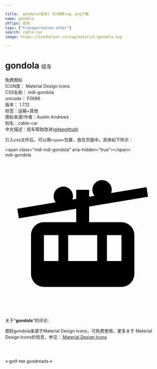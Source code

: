 ```yaml
---

title:  gondola(缆车) ICON转svg、png下载
name: gondola
zhTips: 缆车
tags: ["transportation-other"]
search: cable-car
image: https://iconhelper.cn/svg/material/gondola.svg

---
```


# gondola  <small style="font-size: 60%;font-weight: 100">缆车</small>


<div class="detail-page">
<p>
<span><span class="badge-success badge">免费图标</span> </span>
<br/>
<span>
ICON库：
<span class="badge-secondary badge">Material Design Icons</span> 
</span>
<br/>
<span>
CSS名称：
<span class="badge-secondary badge">mdi-gondola</span> 
</span>
<br/>
<span>
unicode：
<span class="badge-secondary badge">F0686</span> 
<copy-btn content='F0686' btn-title=""></copy-btn>
<copy-btn :content='String.fromCodePoint(parseInt("F0686", 16))' btn-title="复制U"></copy-btn>
</span>
<br/>
<span>
版本：
<span class="badge-secondary badge">1.7.12</span> 
</span><br/><span>标签：<span class="badge-light badge"><router-link to="/tags/transportation-other.html">运输+其他</router-link></span></span>
<br/>
<span>图标来源/作者：<span class="badge-light badge">Austin Andrews</span></span> 
<br/>
<span>别名：<span class="badge-light badge">cable-car</span></span><br/><span class="zh-detail">中文描述：<span class="badge-primary badge">缆车</span><span class="help-link"><span>帮助改进</span>(<a href="https://gitee.com/liuwave/icon-helper/edit/master/json/material/gondola.json" target="_blank" rel="noopener noreferrer">gitee</a><a href="https://github.com/liuwave/icon-helper/edit/master/json/material/gondola.json" target="_blank" rel="noopener noreferrer">github</a></span>)</span><br/>
</p>
</div>
<div class="alert alert-dark">
  <i class="mdi mdi-gondola mdi-48px"></i>
  <i class="mdi mdi-gondola mdi-36px"></i>
  <i class="mdi mdi-gondola mdi-24px"></i>
  <i class="mdi mdi-gondola mdi-18px"></i>
</div>
<div>
  <p>引入css文件后，可以用<code>&lt;span&gt;</code>包裹，放在页面中。具体如下所示：    
  </p>
  <div class="alert alert-primary" style="font-size: 14px">
    &lt;span class="mdi mdi-gondola" aria-hidden="true"&gt;&lt;/span&gt;
    <copy-btn content='<span class="mdi mdi-gondola" aria-hidden="true"></span>'></copy-btn>
  </div>
  <div class="alert alert-secondary">
    <i class="mdi mdi-gondola"
    style="font-size: 24px"
    aria-hidden="true"></i> mdi-gondola
    <copy-btn content="mdi-gondola" btn-title="复制图标名称"></copy-btn>
  </div>
</div>
<div id="svg" class="svg-wrap">
<svg xmlns="http://www.w3.org/2000/svg" viewBox="0 0 24 24"><path d="M18,10H13V7.59L22.12,6.07L21.88,4.59L16.41,5.5C16.46,5.35 16.5,5.18 16.5,5A1.5,1.5 0 0,0 15,3.5A1.5,1.5 0 0,0 13.5,5C13.5,5.35 13.63,5.68 13.84,5.93L13,6.07V5H11V6.41L10.41,6.5C10.46,6.35 10.5,6.18 10.5,6A1.5,1.5 0 0,0 9,4.5A1.5,1.5 0 0,0 7.5,6C7.5,6.36 7.63,6.68 7.83,6.93L1.88,7.93L2.12,9.41L11,7.93V10H6C4.89,10 4,10.9 4,12V18A2,2 0 0,0 6,20H18A2,2 0 0,0 20,18V12A2,2 0 0,0 18,10M6,12H8.25V16H6V12M9.75,16V12H14.25V16H9.75M18,16H15.75V12H18V16Z" /></svg>
</div>
<detail full-name='mdi-gondola'></detail>
<div class="icon-detail__container">
<p>关于“<b>gondola</b>”的评论:</p>
</div>
<Vssue title="关于“gondola”的评论" />    
<div><p>图标gondola来源于Material Design Icons，可免费使用，更多关于 Material Design Icons的信息，参见：<a target="_blank" href="https://iconhelper.cn/material.html"> Material Design Icons</a>
</p></div>

<div style="padding:2rem 0 " class="page-nav"><p class="inner"><span class="prev">←<router-link to="/icon/golf-tee.html">golf-tee</router-link></span> <span class="next"><router-link to="/icon/goodreads.html">goodreads</router-link>→</span></p></div>


